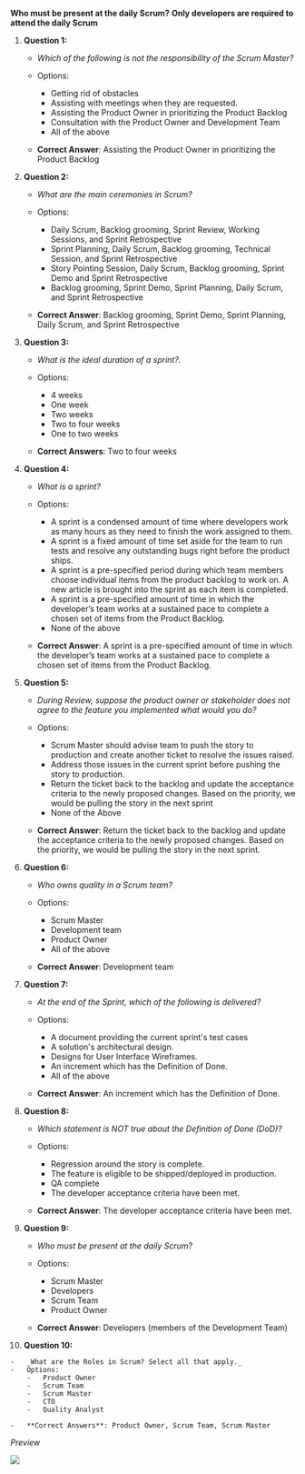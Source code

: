 **Who must be present at the daily Scrum?**
**Only developers are required to attend the daily Scrum**

1.  **Question 1:**
    
    -   _Which of the following is not the responsibility of the Scrum Master?_
    -   Options:
        -   Getting rid of obstacles
        -   Assisting with meetings when they are requested.
        -   Assisting the Product Owner in prioritizing the Product Backlog
        -   Consultation with the Product Owner and Development Team
        -   All of the above
        
    -   **Correct Answer**: Assisting the Product Owner in prioritizing the Product Backlog
2.  **Question 2:**
    
    -   _What are the main ceremonies in Scrum?_
    -   Options:
        -   Daily Scrum, Backlog grooming, Sprint Review, Working Sessions, and Sprint Retrospective
        -   Sprint Planning, Daily Scrum, Backlog grooming, Technical Session, and Sprint Retrospective
        -   Story Pointing Session, Daily Scrum, Backlog grooming, Sprint Demo and Sprint Retrospective
        -   Backlog grooming, Sprint Demo, Sprint Planning, Daily Scrum, and Sprint Retrospective
        
    -   **Correct Answer**: Backlog grooming, Sprint Demo, Sprint Planning, Daily Scrum, and Sprint Retrospective

3.  **Question 3:**
   
    -   _What is the ideal duration of a sprint?._
    -   Options:
        -   4 weeks
        -   One week
        -   Two weeks
        -   Two to four weeks
        -   One to two weeks
        
    -   **Correct Answers**: Two to four weeks
    
4.  **Question 4:**
    
    -   _What is a sprint?_
    -   Options:
        -   A sprint is a condensed amount of time where developers work as many hours as they need to finish the work assigned to them.
        -   A sprint is a fixed amount of time set aside for the team to run tests and resolve any outstanding bugs right before the product ships.
        -   A sprint is a pre-specified period during which team members choose individual items from the product backlog to work on. A new article is brought into the sprint as each item is completed.
        -   A sprint is a pre-specified amount of time in which the developer’s team works at a sustained pace to complete a chosen set of items from the Product Backlog.
        -   None of the above
        
    -   **Correct Answer**: A sprint is a pre-specified amount of time in which the developer’s team works at a sustained pace to complete a chosen set of items from the Product Backlog.
5.  **Question 5:**
    
    -   _During Review, suppose the product owner or stakeholder does not agree to the feature you implemented what would you do?_
    -   Options:
        -   Scrum Master should advise team to push the story to production and create another ticket to resolve the issues raised.
        -   Address those issues in the current sprint before pushing the story to production.
        -   Return the ticket back to the backlog and update the acceptance criteria to the newly proposed changes. Based on the priority, we would be pulling the story in the next sprint
        -   None of the Above
        
    -   **Correct Answer**: Return the ticket back to the backlog and update the acceptance criteria to the newly proposed changes. Based on the priority, we would be pulling the story in the next sprint.
6.  **Question 6:**
    
    -   _Who owns quality in a Scrum team?_
    -   Options:
        -   Scrum Master
        -   Development team
        -   Product Owner
        -   All of the above
        
    -   **Correct Answer**: Development team
7.  **Question 7:**
    
    -   _At the end of the Sprint, which of the following is delivered?_
    -   Options:
        -   A document providing the current sprint's test cases
        -   A solution's architectural design.
        -   Designs for User Interface Wireframes.
        -   An increment which has the Definition of Done.
        -   All of the above
        
    -   **Correct Answer**: An increment which has the Definition of Done.
8.  **Question 8:**
    
    -   _Which statement is NOT true about the Definition of Done (DoD)?_
    -   Options:
        -   Regression around the story is complete.
        -   The feature is eligible to be shipped/deployed in production.
        -   QA complete
        -   The developer acceptance criteria have been met.
        
    -   **Correct Answer**: The developer acceptance criteria have been met.
9.  **Question 9:**
    
    -   _Who must be present at the daily Scrum?_
    -   Options:
        -   Scrum Master
        -   Developers
        -   Scrum Team
        -   Product Owner
        
    -   **Correct Answer**: Developers (members of the Development Team)
10.  **Question 10:**
    
    -   _What are the Roles in Scrum? Select all that apply._
    -   Options:
        -   Product Owner
        -   Scrum Team
        -   Scrum Master
        -   CTO
        -   Quality Analyst
        
    -   **Correct Answers**: Product Owner, Scrum Team, Scrum Master

*Preview*

![](https://github.com/projectfinalaudio/SCRUM/blob/main/screenshot.png?raw=true)

    
